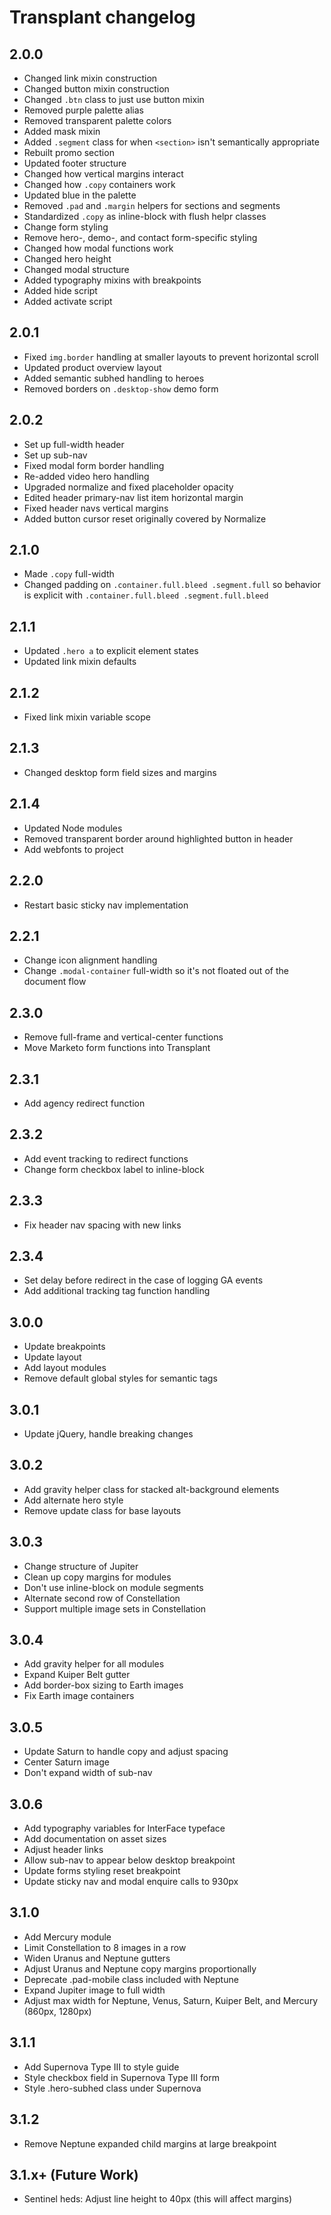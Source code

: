 # Transplant changelog

## 2.0.0

- Changed link mixin construction
- Changed button mixin construction
- Changed `.btn` class to just use button mixin
- Removed purple palette alias
- Removed transparent palette colors
- Added mask mixin
- Added `.segment` class for when `<section>` isn't semantically appropriate
- Rebuilt promo section
- Updated footer structure
- Changed how vertical margins interact
- Changed how `.copy` containers work
- Updated blue in the palette
- Removed `.pad` and `.margin` helpers for sections and segments
- Standardized `.copy` as inline-block with flush helpr classes
- Change form styling
- Remove hero-, demo-, and contact form-specific styling
- Changed how modal functions work
- Changed hero height
- Changed modal structure
- Added typography mixins with breakpoints
- Added hide script
- Added activate script

## 2.0.1

- Fixed `img.border` handling at smaller layouts to prevent horizontal scroll
- Updated product overview layout
- Added semantic subhed handling to heroes
- Removed borders on `.desktop-show` demo form

## 2.0.2

- Set up full-width header
- Set up sub-nav
- Fixed modal form border handling
- Re-added video hero handling
- Upgraded normalize and fixed placeholder opacity
- Edited header primary-nav list item horizontal margin
- Fixed header navs vertical margins
- Added button cursor reset originally covered by Normalize

## 2.1.0

- Made `.copy` full-width
- Changed padding on `.container.full.bleed .segment.full` so behavior is explicit with `.container.full.bleed .segment.full.bleed`

## 2.1.1

- Updated `.hero a` to explicit element states
- Updated link mixin defaults

## 2.1.2

- Fixed link mixin variable scope

## 2.1.3

- Changed desktop form field sizes and margins

## 2.1.4

- Updated Node modules
- Removed transparent border around highlighted button in header
- Add webfonts to project

## 2.2.0

- Restart basic sticky nav implementation

## 2.2.1

- Change icon alignment handling
- Change `.modal-container` full-width so it's not floated out of the document flow

## 2.3.0

- Remove full-frame and vertical-center functions
- Move Marketo form functions into Transplant

## 2.3.1

- Add agency redirect function

## 2.3.2

- Add event tracking to redirect functions
- Change form checkbox label to inline-block

## 2.3.3

- Fix header nav spacing with new links

## 2.3.4

- Set delay before redirect in the case of logging GA events
- Add additional tracking tag function handling

## 3.0.0

- Update breakpoints
- Update layout
- Add layout modules
- Remove default global styles for semantic tags

## 3.0.1

- Update jQuery, handle breaking changes

## 3.0.2

- Add gravity helper class for stacked alt-background elements
- Add alternate hero style
- Remove update class for base layouts

## 3.0.3

- Change structure of Jupiter
- Clean up copy margins for modules
- Don't use inline-block on module segments
- Alternate second row of Constellation
- Support multiple image sets in Constellation

## 3.0.4

- Add gravity helper for all modules
- Expand Kuiper Belt gutter
- Add border-box sizing to Earth images
- Fix Earth image containers

## 3.0.5

- Update Saturn to handle copy and adjust spacing
- Center Saturn image
- Don't expand width of sub-nav

## 3.0.6

- Add typography variables for InterFace typeface
- Add documentation on asset sizes
- Adjust header links
- Allow sub-nav to appear below desktop breakpoint
- Update forms styling reset breakpoint
- Update sticky nav and modal enquire calls to 930px

## 3.1.0

- Add Mercury module
- Limit Constellation to 8 images in a row
- Widen Uranus and Neptune gutters
- Adjust Uranus and Neptune copy margins proportionally
- Deprecate .pad-mobile class included with Neptune
- Expand Jupiter image to full width
- Adjust max width for Neptune, Venus, Saturn, Kuiper Belt, and Mercury (860px, 1280px)

## 3.1.1

- Add Supernova Type III to style guide
- Style checkbox field in Supernova Type III form
- Style .hero-subhed class under Supernova

## 3.1.2

- Remove Neptune expanded child margins at large breakpoint

## 3.1.x+ (Future Work)

- Sentinel heds: Adjust line height to 40px (this will affect margins)

